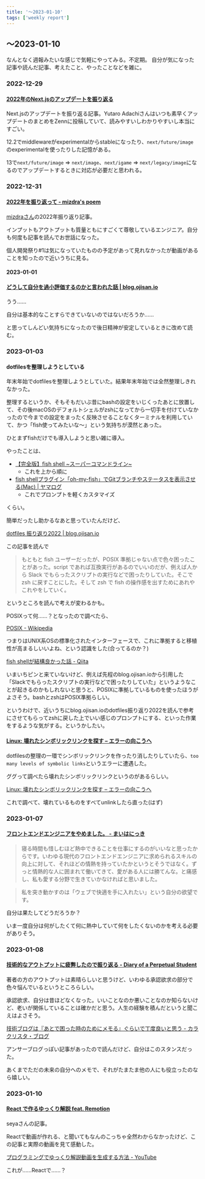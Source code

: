 ```yaml
---
title: '〜2023-01-10'
tags: ['weekly report']
---
```


## 〜2023-01-10

なんとなく週報みたいな感じで気軽にやってみる。不定期。
自分が気になった記事や読んだ記事、考えたこと、やったことなどを雑に。

### 2022-12-29

#### [2022年のNext\.jsのアップデートを振り返る](https://zenn.dev/monicle/articles/7ebe7246e63a41?redirected=1)

Next.jsのアップデートを振り返る記事。Yutaro Adachiさんはいつも素早くアップデートのまとめをZennに投稿していて、読みやすいしわかりやすいし本当にすごい。

12.2でmiddlewareがexperimentalからstableになったり、`next/future/image`のexperimentalを使ったりした記憶がある。

13で`next/future/image` => `next/image`、`next/igame` => `next/legacy/image`になるのでアップデートするときに対応が必要だと思われる。

### 2022-12-31

#### [2022年を振り返って \- mizdra's poem](https://poem.mizdra.net/entry/2022/12/31/233443)

[mizdraさん](https://twitter.com/mizdra)の2022年振り返り記事。

インプットもアウトプットも質量ともにすごくて尊敬しているエンジニア。自分も何度も記事を読んでお世話になった。

個人開発祭り#1は気になっていたものの予定があって見れなかったが動画があることを知ったので近いうちに見る。

#### 2023-01-01

#### [どうして自分を過小評価するのかと言われた話 \| blog\.ojisan\.io](https://blog.ojisan.io/i-am-dekinai-engineer/)

うう……

自分は基本的なことすらできていないのではないだろうか……

と思ってしんどい気持ちになったので後日精神が安定しているときに改めて読む。

### 2023-01-03

#### dotfilesを整理しようとしている

年末年始でdotfilesを整理しようとしていた。結果年末年始では全然整理しきれなかった。

整理するというか、そもそもだいぶ昔にbashの設定をいじくったあとに放置して、その後macOSのデフォルトシェルがzshになってから一切手を付けていなかったので今までの設定をまったく反映させることなくターミナルを利用していて、かつ「fish使ってみたいな〜」という気持ちが漠然とあった。

ひとまずfishだけでも導入しようと思い雑に導入。

やったことは、

- [【完全版】fish shell ~スーパーコマンドライン~](https://zenn.dev/sawao/articles/0b40e80d151d6a)
  - これを上から順に
- [fish shellプラグイン「oh\-my\-fish」でGitブランチやステータスを表示させる\(Mac\) \| ヤマログ](https://yamavlog.com/install-oh-my-fish-plugin/)
  - これでプロンプトを軽くカスタマイズ

くらい。

簡単だったし助かるなあと思っていたんだけど、

[dotfiles 振り返り2022 \| blog\.ojisan\.io](https://blog.ojisan.io/dotfiles-2022/)

この記事を読んで

> もともと fish ユーザーだったが、POSIX 準拠じゃない点で色々困ったことがあった。script であれば互換実行があるのでいいのだが、例えば人から Slack でもらったスクリプトの実行などで困ったりしていた。そこで zsh に戻すことにした。そして zsh で fish の操作感を出すためにあれやこれやをしていく。

というところを読んで考えが変わるかも。

POSIXって何……？となったので調べたら、

[POSIX \- Wikipedia](https://ja.wikipedia.org/wiki/POSIX)

つまりはUNIX系OSの標準化されたインターフェースで、これに準拠すると移植性が高まるしいいよね、という認識をした(合ってるのか？)

[fish shellが結構良かった話 \- Qiita](https://qiita.com/hennin/items/33758226a0de8c963ddf#fish%E3%81%A8%E3%81%AF)

いまいちピンと来ていないけど、例えば先程のblog.ojisan.ioから引用した「Slackでもらったスクリプトの実行などで困ったりしていた」というようなことが起きるのかもしれないと思うと、POSIXに準拠しているものを使ったほうがよさそう。bashとzshはPOSIX準拠らしい。

というわけで、近いうちにblog.ojisan.ioのdotfiles振り返り2022を読んで参考にさせてもらってzshに戻した上でいい感じのプロンプトにする、といった作業をするような気がする。というかしたい。

#### [Linux: 壊れたシンボリックリンクを探す – エラーの向こうへ](https://tech.mktime.com/entry/479)

dotfilesの整理の一環でシンボリックリンクを作ったり消したりしていたら、`too many levels of symbolic links`というエラーに遭遇した。

ググって調べたら壊れたシンボリックリンクというのがあるらしい。

[Linux: 壊れたシンボリックリンクを探す – エラーの向こうへ](https://tech.mktime.com/entry/479)

これで調べて、壊れているものをすべてunlinkしたら直った(はず)

### 2023-01-07

#### [フロントエンドエンジニアをやめました。 \- まいはにっき](https://maiha.hatenablog.jp/entry/new-career-at-30)

> 寝る時間も惜しむほど熱中できることを仕事にするのがいいなと思ったからです。いわゆる現代のフロントエンドエンジニアに求められるスキルの向上に対して、それほどの情熱を持っていたかというとそうではなく。ずっと情熱的な人に囲まれて働いてきて、愛がある人には勝てんな。と痛感し、私も愛する分野で生きていかなければと思いました。

> 私を突き動かすのは「ウェブで快適を手に入れたい」という自分の欲望です。

自分は果たしてどうだろうか？

いま一度自分は何がしたくて何に熱中していて何をしたくないのかを考える必要がありそう。

### 2023-01-08

#### [技術的なアウトプットに疲弊したので振り返る \- Diary of a Perpetual Student](https://blog.arthur1.dev/entry/2023/01/08/195840)

著者の方のアウトプットは素晴らしいと思うけど、いわゆる承認欲求の部分で色々悩んでいるというところらしい。

承認欲求、自分は昔ほどなくなった。いいことなのか悪いことなのか知らないけど、老いが関係していることは確かだと思う。人生の経験を積んだというと聞こえはよさそう。

[技術ブログは『あとで困った時のためにメモる』ぐらいで丁度良いと思う \- カラクリスタ・ブログ](https://the.kalaclista.com/posts/2023/01/09/140024/)

アンサーブログっぽい記事があったので読んだけど、自分はこのスタンスだった。

あくまでただの未来の自分へのメモで、それがたまたま他の人にも役立ったのなら嬉しい。

### 2023-01-10

#### [React で作るゆっくり解説 feat\. Remotion](https://zenn.dev/seya/articles/47c2c9ee354b60)

seyaさんの記事。

Reactで動画が作れる、と聞いてもなんのこっちゃ全然わからなかったけど、この記事と実際の動画を見て感動した。

[プログラミングでゆっくり解説動画を生成する方法 \- YouTube](https://www.youtube.com/watch?v=7L8Q06njTw4)

これが……Reactで……？

